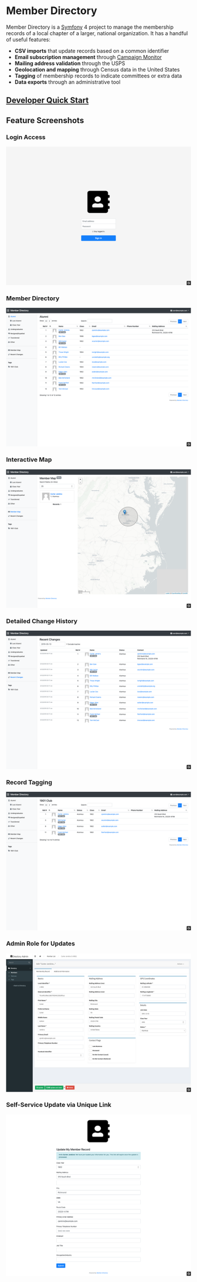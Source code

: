 # Member Directory

Member Directory is a [Symfony](https://symfony.com/) 4 project to manage the membership records of a local chapter of a larger, national organization. It has a handful of useful features:

* **CSV imports** that update records based on a common identifier
* **Email subscription management** through [Campaign Monitor](https://www.campaignmonitor.com/)
* **Mailing address validation** through the USPS
* **Geolocation and mapping** through Census data in the United States
* **Tagging** of membership records to indicate committees or extra data
* **Data exports** through an administrative tool

## [Developer Quick Start](https://github.com/stephenyeargin/member-directory/wiki/Developer-Quick-Start)

## Feature Screenshots

### Login Access

![01-login](assets/screenshots/01-login.png)

### Member Directory

![02-alumni](assets/screenshots/02-alumni.png)

### Interactive Map

![03-map](assets/screenshots/03-map.png)

### Detailed Change History

![04-change-log](assets/screenshots/04-change-log.png)

### Record Tagging

![05-tags](assets/screenshots/05-tags.png)

### Admin Role for Updates

![06-member-admin](assets/screenshots/06-member-admin.png)

### Self-Service Update via Unique Link

![07-self-service-updates](assets/screenshots/07-self-service-updates.png)
